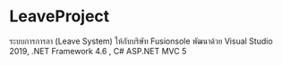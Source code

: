 # LeaveProject
ระบบการการลา (Leave System) ให้กับบริษัท Fusionsole พัฒนาด้วย Visual Studio 2019, .NET Framework 4.6 , C# ASP.NET MVC 5
